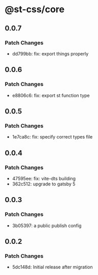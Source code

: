 # @st-css/core

## 0.0.7

### Patch Changes

- dd799bb: fix: export things properly

## 0.0.6

### Patch Changes

- e8806c6: fix: export st function type

## 0.0.5

### Patch Changes

- 1e7ca8c: fix: specify correct types file

## 0.0.4

### Patch Changes

- 47595ee: fix: vite-dts building
- 362c512: upgrade to gatsby 5

## 0.0.3

### Patch Changes

- 3b05397: a public publish config

## 0.0.2

### Patch Changes

- 5dc148d: Initial release after migration
